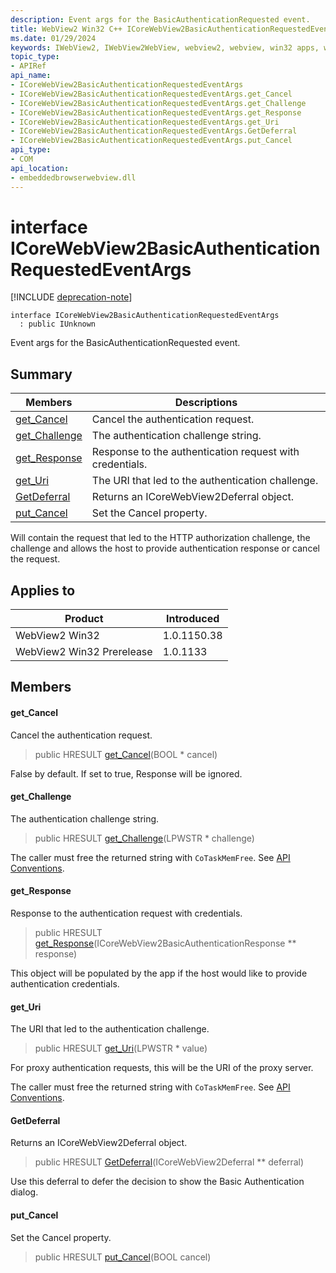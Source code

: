 ```yaml
---
description: Event args for the BasicAuthenticationRequested event.
title: WebView2 Win32 C++ ICoreWebView2BasicAuthenticationRequestedEventArgs
ms.date: 01/29/2024
keywords: IWebView2, IWebView2WebView, webview2, webview, win32 apps, win32, edge, ICoreWebView2, ICoreWebView2Controller, browser control, edge html, ICoreWebView2BasicAuthenticationRequestedEventArgs
topic_type: 
- APIRef
api_name:
- ICoreWebView2BasicAuthenticationRequestedEventArgs
- ICoreWebView2BasicAuthenticationRequestedEventArgs.get_Cancel
- ICoreWebView2BasicAuthenticationRequestedEventArgs.get_Challenge
- ICoreWebView2BasicAuthenticationRequestedEventArgs.get_Response
- ICoreWebView2BasicAuthenticationRequestedEventArgs.get_Uri
- ICoreWebView2BasicAuthenticationRequestedEventArgs.GetDeferral
- ICoreWebView2BasicAuthenticationRequestedEventArgs.put_Cancel
api_type:
- COM
api_location:
- embeddedbrowserwebview.dll
---
```


# interface ICoreWebView2BasicAuthenticationRequestedEventArgs

[!INCLUDE [deprecation-note](../includes/deprecation-note.md)]

```
interface ICoreWebView2BasicAuthenticationRequestedEventArgs
  : public IUnknown
```

Event args for the BasicAuthenticationRequested event.

## Summary

 Members                        | Descriptions
--------------------------------|---------------------------------------------
[get_Cancel](#get_cancel) | Cancel the authentication request.
[get_Challenge](#get_challenge) | The authentication challenge string.
[get_Response](#get_response) | Response to the authentication request with credentials.
[get_Uri](#get_uri) | The URI that led to the authentication challenge.
[GetDeferral](#getdeferral) | Returns an ICoreWebView2Deferral object.
[put_Cancel](#put_cancel) | Set the Cancel property.

Will contain the request that led to the HTTP authorization challenge, the challenge and allows the host to provide authentication response or cancel the request.

## Applies to

Product                         | Introduced
--------------------------------|---------------------------------------------
WebView2 Win32            |    1.0.1150.38
WebView2 Win32 Prerelease |    1.0.1133

## Members

#### get_Cancel

Cancel the authentication request.

> public HRESULT [get_Cancel](#get_cancel)(BOOL * cancel)

False by default. If set to true, Response will be ignored.

#### get_Challenge

The authentication challenge string.

> public HRESULT [get_Challenge](#get_challenge)(LPWSTR * challenge)

The caller must free the returned string with `CoTaskMemFree`. See [API Conventions](/microsoft-edge/webview2/concepts/win32-api-conventions#strings).

#### get_Response

Response to the authentication request with credentials.

> public HRESULT [get_Response](#get_response)(ICoreWebView2BasicAuthenticationResponse ** response)

This object will be populated by the app if the host would like to provide authentication credentials.

#### get_Uri

The URI that led to the authentication challenge.

> public HRESULT [get_Uri](#get_uri)(LPWSTR * value)

For proxy authentication requests, this will be the URI of the proxy server.

The caller must free the returned string with `CoTaskMemFree`. See [API Conventions](/microsoft-edge/webview2/concepts/win32-api-conventions#strings).

#### GetDeferral

Returns an ICoreWebView2Deferral object.

> public HRESULT [GetDeferral](#getdeferral)(ICoreWebView2Deferral ** deferral)

Use this deferral to defer the decision to show the Basic Authentication dialog.

#### put_Cancel

Set the Cancel property.

> public HRESULT [put_Cancel](#put_cancel)(BOOL cancel)

